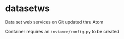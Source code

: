 # datasetws
Data set web services on Git updated thru Atom

Container requires an `instance/config.py` to be created
